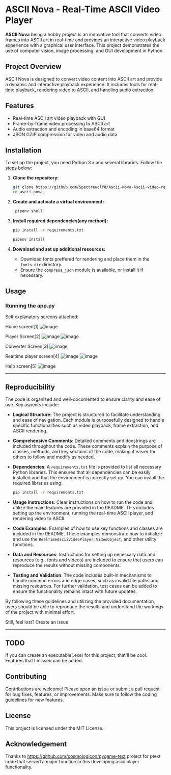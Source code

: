 # ASCII Nova - Real-Time ASCII Video Player

**ASCII Nova** being a hobby project is an innovative tool that converts video frames into ASCII art in real-time and provides an interactive video playback experience with a graphical user interface. This project demonstrates the use of computer vision, image processing, and GUI development in Python.

## Project Overview

ASCII Nova is designed to convert video content into ASCII art and provide a dynamic and interactive playback experience. It includes tools for real-time playback, rendering video to ASCII, and handling audio extraction.

## Features

- Real-time ASCII art video playback with GUI
- Frame-by-frame video processing to ASCII art
- Audio extraction and encoding in base64 format
- JSON GZIP compression for video and audio data


## Installation

To set up the project, you need Python 3.x and several libraries. Follow the steps below:

1. **Clone the repository:**

   ```bash
   git clone https://github.com/Spectrewolf8/Ascii-Nova-Ascii-video-renderer-and-player.git
   cd ascii-nova
   ```

2. **Create and activate a virtual environment:**

   ```bash
    pipenv shell
   ```

3. **Install required dependencies(any method):**

   ```bash
   pip install -r requirements.txt
   ```
   ```bash
   pipenv install
   ```

4. **Download and set up additional resources:**
   - Download fonts preffered for rendering and place them in the `fonts_dir` directory.
   - Ensure the `compress_json` module is available, or install it if necessary.

## Usage

### Running the app.py

Self explanatory screens attached:

Home screen[1]
![image](https://github.com/user-attachments/assets/55318dc4-ca94-4f8e-a3bd-1e0c8ab4b43b)

Player Screen[2]
![image](https://github.com/user-attachments/assets/40bba8bc-08c9-4a5b-abbb-6609638328ed)
![image](https://github.com/user-attachments/assets/a4786b96-d6cd-4185-ae75-c88864e31162)


Converter Screen[3]
![image](https://github.com/user-attachments/assets/a6c96885-0afc-4af0-8791-b74dd71bb0df)

Realtime player screen[4]
![image](https://github.com/user-attachments/assets/7b85619f-4261-4dcc-ad4c-d607026e803b)
![image](https://github.com/user-attachments/assets/2b84b0e1-452d-4c67-8b07-715640a3b36c)


Help screen[5]
![image](https://github.com/user-attachments/assets/2889813c-6c6a-4dcf-afd3-7f2c0334390d)

--- 

## Reproducibility

The code is organized and well-documented to ensure clarity and ease of use. Key aspects include:

- **Logical Structure**: The project is structured to facilitate understanding and ease of navigation. Each module is purposefully designed to handle specific functionalities such as video playback, frame extraction, and ASCII rendering.

- **Comprehensive Comments**: Detailed comments and docstrings are included throughout the code. These comments explain the purpose of classes, methods, and key sections of the code, making it easier for others to follow and modify as needed.

- **Dependencies**: A `requirements.txt` file is provided to list all necessary Python libraries. This ensures that all dependencies can be easily installed and that the environment is correctly set up. You can install the required libraries using:

  ```bash
  pip install -r requirements.txt
  ```

- **Usage Instructions**: Clear instructions on how to run the code and utilize the main features are provided in the README. This includes setting up the environment, running the real-time ASCII player, and rendering video to ASCII.

- **Code Examples**: Examples of how to use key functions and classes are included in the README. These examples demonstrate how to initialize and use the `RealTimeAsciiVideoPlayer`, `VideoObject`, and other utility functions.

- **Data and Resources**: Instructions for setting up necessary data and resources (e.g., fonts and videos) are included to ensure that users can reproduce the results without missing components.

- **Testing and Validation**: The code includes built-in mechanisms to handle common errors and edge cases, such as invalid file paths and missing resources. For further validation, test cases can be added to ensure the functionality remains intact with future updates.

By following these guidelines and utilizing the provided documentation, users should be able to reproduce the results and understand the workings of the project with minimal effort.

Still, feel lost? Create an issue.

--- 

## TODO

If you can create an executable(.exe) for this project, that'll be cool. Features that I missed can be added.

## Contributing

Contributions are welcome! Please open an issue or submit a pull request for bug fixes, features, or improvements. Make sure to follow the coding guidelines for new features.

## License

This project is licensed under the MIT License.

## Acknowledgement

Thanks to https://github.com/cosmologicon/pygame-text project for ptext code that served a major function in this developing ascii player functionality.
